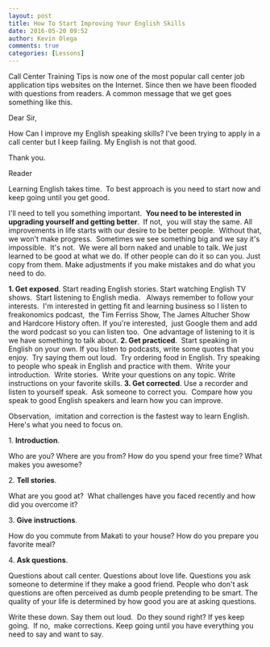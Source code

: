 ```yaml
---
layout: post
title: How To Start Improving Your English Skills
date: 2016-05-20 09:52
author: Kevin Olega
comments: true
categories: [Lessons]
---
```

Call Center Training Tips is now one of the most popular call center job application tips websites on the Internet. Since then we have been flooded with questions from readers. A common message that we get goes something like this.

Dear Sir,

How Can I improve my English speaking skills? I've been trying to apply in a call center but I keep failing. My English is not that good.

Thank you.

Reader

Learning English takes time.&nbsp; To best approach is you need to start now and keep going until you get good.

I'll need to tell you something important.  **You need to be interested in upgrading yourself and getting better**.  If not,  you will stay the same. All improvements in life starts with our desire to be better people.  Without that, we won't make progress.  Sometimes we see something big and we say it's impossible.  It's not.  We were all born naked and unable to talk. We just learned to be good at what we do. If other people can do it so can you. Just copy from them. Make adjustments if you make mistakes and do what you need to do.

**1. Get exposed**. Start reading English stories. Start watching English TV shows.  Start listening to English media.   Always remember to follow your interests.  I'm interested in getting fit and learning business so I listen to freakonomics podcast,  the Tim Ferriss Show, The James Altucher Show and Hardcore History often. If you're interested,  just Google them and add the word podcast so you can listen too.  One advantage of listening to it is we have something to talk about.
**2. Get practiced**.  Start speaking in English on your own. If you listen to podcasts, write some quotes that you enjoy.  Try saying them out loud.  Try ordering food in English. Try speaking to people who speak in English and practice with them.  Write your introduction.  Write stories.  Write your questions on any topic. Write instructions on your favorite skills.
**3. Get corrected**. Use a recorder and listen to yourself speak.  Ask someone to correct you.  Compare how you speak to good English speakers and learn how you can improve.

Observation,  imitation and correction is the fastest way to learn English. Here's what you need to focus on. 

1\. **Introduction**. 

Who are you? Where are you from? How do you spend your free time? What makes you awesome? 

2\. **Tell stories**. 

What are you good at?  What challenges have you faced recently and how did you overcome it? 

3\. **Give instructions**. 

How do you commute from Makati to your house? How do you prepare you favorite meal? 

4\. **Ask questions**. 

Questions about call center. Questions about love life. Questions you ask someone to determine if they make a good friend. People who don't ask questions are often perceived as dumb people pretending to be smart. The quality of your life is determined by how good you are at asking questions.

Write these down. Say them out loud.&nbsp; Do they sound right? If yes keep going.&nbsp; If no,&nbsp; make corrections. Keep going until you have everything you need to say and want to say.


